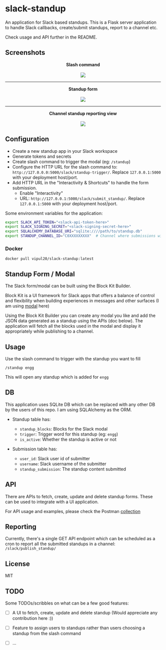 # slack-standup

An application for Slack based standups. This is a Flask server application to
handle Slack callbacks, create/submit standups, report to a channel etc.

Check usage and API further in the README.

## Screenshots

<p align="center">
    <b>Slash command</b><br/><br/>
    <img src="https://i.imgur.com/LYXXTax.png" />
</p>

---

<p align="center">
    <b>Standup form</b><br/><br/>
    <img src="https://i.imgur.com/XemSNPf.png" />
</p>

---

<p align="center">
    <b>Channel standup reporting view</b><br/><br/>
    <img src="https://i.imgur.com/Ns4YLd2.png" />
</p>

## Configuration

* Create a new standup app in your Slack workspace
* Generate tokens and secrets
* Create slash command to trigger the modal (eg: `/standup`)
* Configure the HTTP URL for the slash command to: `http://127.0.0.0:5000/slack/standup-trigger/`. Replace `127.0.0.1:5000` with your deployment host/port.
* Add HTTP URL in the "Interactivity & Shortcuts" to handle the form submission.
    * Enable "Interactivity"
    * URL: `http://127.0.0.1:5000/slack/submit_standup/`. Replace `127.0.0.1:5000` with your deployment host/port.

Some environment variables for the application:

```bash
export SLACK_API_TOKEN="<slack-api-token-here>"
export SLACK_SIGNING_SECRET="<slack-signing-secret-here>"
export SQLALCHEMY_DATABASE_URI="sqlite:////path/to/standup.db"
export STANDUP_CHANNEL_ID="C0XXXXXXXXX"  # Channel where submissions will be posted
```

### Docker

`docker pull vipul20/slack-standup:latest`

## Standup Form / Modal

The Slack form/modal can be built using the Block Kit Builder.

Block Kit is a UI framework for Slack apps that offers a balance of control and
flexibility when building experiences in messages and other surfaces (I am
using [modal][4] here)

Using the Block Kit Builder you can create any modal you like and add the JSON
data generated as a standup using the APIs (doc below). The application will
fetch all the blocks used in the modal and display it appropriately while
publishing to a channel.

## Usage

Use the slash command to trigger with the standup you want to fill

`/standup engg`

This will open any standup which is added for `engg`

## DB

This application uses SQLite DB which can be replaced with any other DB by the
users of this repo. I am using SQLAlchemy as the ORM.

* Standup table has:
    * `standup_blocks`: Blocks for the Slack modal
    * `trigger`: Trigger word for this standup (eg: `engg`)
    * `is_active`: Whether the standup is active or not

* Submission table has:
    * `user_id`: Slack user id of submitter
    * `username`: Slack username of the submitter
    * `standup_submission`: The standup content submitted

## API

There are APIs to fetch, create, update and delete standup forms. These can be
used to integrate with a UI application.

For API usage and examples, please check the Postman [collection][3]

## Reporting

Currently, there's a single GET API endpoint which can be scheduled as a cron
to report all the submitted standups in a channel: `/slack/publish_standup/`

## License

MIT

## TODO

Some TODOs/scribbles on what can be a few good features:

- [ ] A UI to fetch, create, update and delete standup (Would appreciate any
  contribution here :))
- [ ] Feature to assign users to standups rather than users choosing a standup
  from the slash command
- [ ] ...


[0]: https://i.imgur.com/LYXXTax.png
[1]: https://i.imgur.com/XemSNPf.png
[2]: https://i.imgur.com/Ns4YLd2.png
[3]: https://www.getpostman.com/collections/c179a577fde7b13229f4
[4]: https://api.slack.com/surfaces#modals
